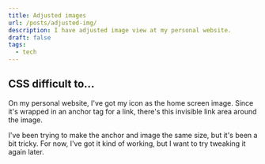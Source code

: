 ```yaml
---
title: Adjusted images
url: /posts/adjusted-img/
description: I have adjusted image view at my personal website.
draft: false
tags:
  - tech
---
```


## CSS difficult to...

On my personal website, I've got my icon as the home screen image.
Since it's wrapped in an anchor tag for a link, there's this invisible link area around the image.

I've been trying to make the anchor and image the same size, but it's been a bit tricky.
For now, I've got it kind of working, but I want to try tweaking it again later.

